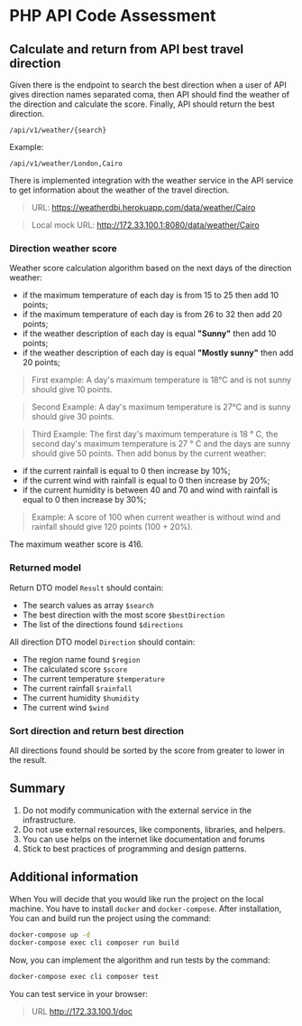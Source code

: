 # PHP API Code Assessment

## Calculate and return from API best travel direction

Given there is the endpoint to search the best direction when a user
of API gives direction names separated coma, then API should find
the weather of the direction and calculate the score. Finally,
API should return the best direction.

```text
/api/v1/weather/{search}
```

Example:

```text
/api/v1/weather/London,Cairo
```

There is implemented integration with the weather service in the API service 
to get information about the weather of the travel direction.

> URL: https://weatherdbi.herokuapp.com/data/weather/Cairo

> Local mock URL: http://172.33.100.1:8080/data/weather/Cairo

### Direction weather score

Weather score calculation algorithm based on the next days of the direction weather:

- if the maximum temperature of each day is from 15 to 25 then add 10 points;
- if the maximum temperature of each day is from 26 to 32 then add 20 points;
- if the weather description of each day is equal **"Sunny"** then add 10 points;
- if the weather description of each day is equal **"Mostly sunny"** then add 20 points;

> First example: A day's maximum temperature is 18°C and is not sunny should give 10 points.

> Second Example: A day's maximum temperature is 27°C and is sunny should give 30 points.

> Third Example: The first day's maximum temperature is 18 ° C, the second day's maximum temperature is 27 ° C and the days are sunny should give 50 points.
Then add bonus by the current weather:

- if the current rainfall is equal to 0 then increase by 10%;
- if the current wind with rainfall is equal to 0 then increase by 20%;
- if the current humidity is between 40 and 70 and wind with rainfall is equal to 0 then increase by 30%;

> Example: A score of 100 when current weather is without wind and rainfall should give 120 points (100 + 20%).

The maximum weather score is 416.

### Returned model

Return DTO model `Result` should contain:

- The search values as array `$search`
- The best direction with the most score `$bestDirection`
- The list of the directions found `$directions`

All direction DTO model `Direction` should contain:

- The region name found `$region`
- The calculated score `$score`
- The current temperature `$temperature`
- The current rainfall `$rainfall`
- The current humidity `$humidity`
- The current wind `$wind`

### Sort direction and return best direction

All directions found should be sorted by the score from greater to lower in the result.

## Summary

1. Do not modify communication with the external service in the infrastructure.
2. Do not use external resources, like components, libraries, and helpers.
3. You can use helps on the internet like documentation and forums
4. Stick to best practices of programming and design patterns.

## Additional information

When You will decide that you would like run the project on the local machine. 
You have to install `docker` and `docker-compose`. After installation, 
You can and build run the project using the command:

```bash
docker-compose up -d
docker-compose exec cli composer run build
```

Now, you can implement the algorithm and run tests by the command:

```bash
docker-compose exec cli composer test
```

You can test service in your browser:
> URL http://172.33.100.1/doc
